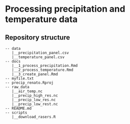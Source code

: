 # Processing precipitation and temperature data


## Repository structure 

```
-- data
   |__precipitation_panel.csv
   |__temperature_panel.csv
-- docs
   |__1_process_precipitation.Rmd
   |__2_process_temperature.Rmd
   |__3_create_panel.Rmd
-- myfile.txt
-- precip_renato.Rproj
-- raw_data
   |__air_temp.nc
   |__precip_high_res.nc
   |__precip_low_res.nc
   |__precip_low_rest.nc
-- README.md
-- scripts
   |__download_rasers.R
```

